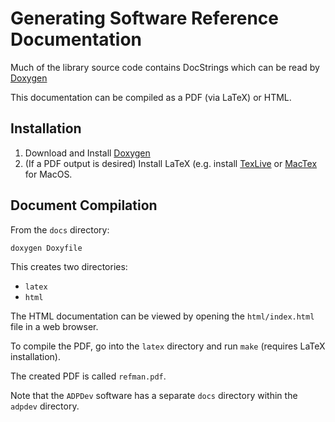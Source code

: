 # Generating Software Reference Documentation

Much of the library source code contains DocStrings which can be read by [Doxygen](http://www.doxygen.nl/manual/docblocks.html)

This documentation can be compiled as a PDF (via LaTeX) or HTML. 


## Installation

1. Download and Install [Doxygen](http://www.doxygen.nl/download.html)
2. (If a PDF output is desired) Install LaTeX (e.g. install [TexLive](https://www.tug.org/texlive/) or [MacTex](https://www.tug.org/mactex/) for MacOS. 

## Document Compilation

From the `docs` directory:

```
doxygen Doxyfile
```

This creates two directories:

* `latex`
* `html`

The HTML documentation can be viewed by opening the `html/index.html` file in a web browser.

To compile the PDF, go into the `latex` directory and run `make` (requires LaTeX installation). 

The created PDF is called `refman.pdf`. 

Note that the `ADPDev` software has a separate `docs` directory within the `adpdev` directory.

